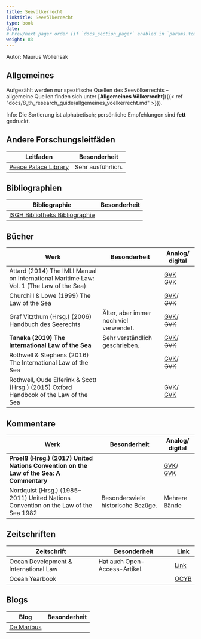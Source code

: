 ```yaml
---
title: Seevölkerrecht
linktitle: Seevölkerrecht
type: book
date: 
# Prev/next pager order (if `docs_section_pager` enabled in `params.toml`)
weight: 83
---
```

Autor: Maurus Wollensak

## Allgemeines

Aufgezählt werden nur spezifische Quellen des Seevölkerrechts – allgemeine Quellen finden sich unter [**Allgemeines Völkerrecht**]({{< ref "docs/8_th_research_guide/allgemeines_voelkerrecht.md" >}}).

Info: Die Sortierung ist alphabetisch; persönliche Empfehlungen sind **fett** gedruckt.

## Andere Forschungsleitfäden

|Leitfaden|Besonderheit|
|-|-|
|[Peace Palace Library](https://www.peacepalacelibrary.nl/research-guides/special-topics/law-of-the-sea/)|Sehr ausführlich.|

## Bibliographien

|Bibliographie|Besonderheit|
|-|-|
|[ISGH Bibliotheks Bibliographie](https://www.itlos.org/en/the-registry/the-library/)||

## Bücher

|Werk|Besonderheit|Analog/ digital|
|-|-|-|
|Attard (2014) The IMLI Manual on International Maritime Law: Vol. 1 (The Law of the Sea)||[GVK](https://kxp.k10plus.de/DB=2.1/PPNSET?PPN=805624031)<br>[GVK](https://kxp.k10plus.de/DB=2.1/PPNSET?PPN=1497541832)|
|Churchill & Lowe (1999) The Law of the Sea||[GVK](https://kxp.k10plus.de/DB=2.1/PPNSET?PPN=30282216X)/<br>~~GVK~~|
|Graf Vitzthum (Hrsg.) (2006) Handbuch des Seerechts|Älter, aber immer noch viel verwendet.|[GVK](https://kxp.k10plus.de/DB=2.1/PPNSET?PPN=510818595)/<br>~~GVK~~|
|**Tanaka (2019) The International Law of the Sea**|Sehr verständlich geschrieben.|[GVK](https://kxp.k10plus.de/DB=2.1/PPNSET?PPN=1664141723)/<br>~~GVK~~|
|Rothwell & Stephens (2016) The International Law of the Sea||[GVK](https://kxp.k10plus.de/DB=2.1/PPNSET?PPN=838492215)/<br>~~GVK~~|
|Rothwell, Oude Elferink & Scott (Hrsg.) (2015) Oxford Handbook of the Law of the Sea||[GVK](https://kxp.k10plus.de/DB=2.1/PPNSET?PPN=785234551)/<br>[GVK](https://kxp.k10plus.de/DB=2.1/PPNSET?PPN=165558443X)|

## Kommentare

|Werk|Besonderheit|Analog/ digital|
|-|-|-|
|**Proelß (Hrsg.) (2017) United Nations Convention on the Law of the Sea: A Commentary**||[GVK](https://kxp.k10plus.de/DB=2.1/PPNSET?PPN=642783519)/<br>[GVK](https://kxp.k10plus.de/DB=2.1/PPNSET?PPN=1008130044)|
|Nordquist (Hrsg.) (1985–2011) United Nations Convention on the Law of the Sea 1982|Besondersviele historische Bezüge.|Mehrere Bände|

## Zeitschriften

|Zeitschrift|Besonderheit|Link|
|-|-|-|
|Ocean Development & International Law|Hat auch Open-Access-Artikel.|[Link](https://tandfonline.com/toc/uodl20/current)|
|Ocean Yearbook||[OCYB](https://brill.com/view/serial/OCYB)|

## Blogs

|Blog|Besonderheit|
|-|-|
|[De Maribus](https://demaribus.net)||